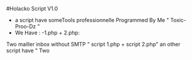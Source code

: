 #Holacko Script V1.0
- a script have someTools professionnelle Programmed By Me " Toxic-Proo-Dz " 
- We Have :
-1.php + 2.php:

Two mailler inbox without SMTP " script 1.php + script 2.php"
an other script have " Two 
